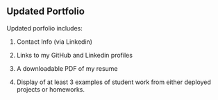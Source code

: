 ## Updated Portfolio

Updated porfolio includes:

1. Contact Info (via Linkedin)

2. Links to my GitHub and Linkedin profiles

3. A downloadable PDF of my resume

4. Display of at least 3 examples of student work from either deployed projects or homeworks. 

